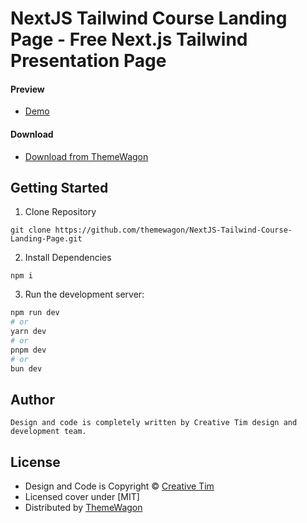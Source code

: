 # NextJS Tailwind Course Landing Page - Free Next.js Tailwind Presentation Page
#### Preview

 - [Demo](https://themewagon.github.io/NextJS-Tailwind-Course-Landing-Page/)

#### Download
 - [Download from ThemeWagon](https://themewagon.com/themes/material-tailwind/)

## Getting Started

1. Clone Repository
```
git clone https://github.com/themewagon/NextJS-Tailwind-Course-Landing-Page.git
```
2. Install Dependencies
```
npm i
```
3. Run the development server:

```bash
npm run dev
# or
yarn dev
# or
pnpm dev
# or
bun dev
```

## Author 
```
Design and code is completely written by Creative Tim design and development team. 
```

## License

 - Design and Code is Copyright &copy; [Creative Tim](https://www.creative-tim.com/)
 - Licensed cover under [MIT]
 - Distributed by [ThemeWagon](https://themewagon.com)

